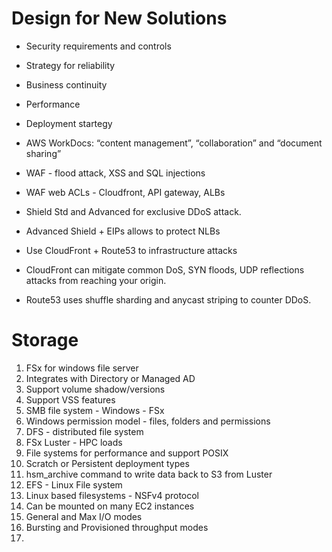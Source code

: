 # Design for New Solutions
   - Security requirements and controls
   - Strategy for reliability
   - Business continuity
   - Performance
   - Deployment startegy

- AWS WorkDocs: “content management”, “collaboration” and “document sharing”
- WAF - flood attack, XSS and SQL injections
- WAF web ACLs - Cloudfront, API gateway, ALBs
- Shield Std and Advanced for exclusive DDoS attack.
- Advanced Shield + EIPs allows to protect NLBs
- Use CloudFront + Route53 to infrastructure attacks
- CloudFront can mitigate common DoS, SYN floods, UDP reflections attacks from reaching your origin.
- Route53 uses shuffle sharding and anycast striping to counter DDoS.
# Storage
1. FSx for windows file server
2. Integrates with Directory or Managed AD
3. Support volume shadow/versions
4. Support VSS features
5. SMB file system - Windows - FSx
6. Windows permission model - files, folders and permissions
7. DFS - distributed file system
8. FSx Luster - HPC loads
9. File systems for performance and support POSIX
10. Scratch or Persistent deployment types
11. hsm_archive command to write data back to S3 from Luster
12. EFS - Linux File system
13. Linux based filesystems - NSFv4 protocol
14. Can be mounted on many EC2 instances
15. General and Max I/O modes
16. Bursting and Provisioned throughput modes
17. 